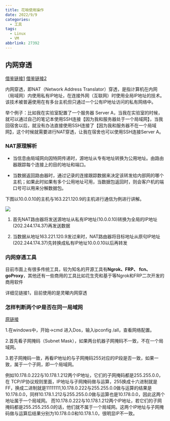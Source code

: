 ```yaml
---
title: 花哨使用操作
date: 2022/9/9
categories:
  - 工具
tags:
  - Linux
  - VM
abbrlink: 27392
---
```


## 内网穿透
[借鉴链接1](https://juejin.cn/post/6844904169497690120)
[借鉴链接2](https://xumingmingming.github.io/2019/06/28/linux/wai-wang-ssh-lian-jie-nei-wang-windows-shang-linux-xu-ni-ji/)

内网穿透，即NAT（Network Address Translator）穿透，是指计算机在内网（局域网）内使用私有IP地址，在连接外网（互联网）时使用全局IP地址的技术。该技术被普遍使用在有多台主机但只通过一个公有IP地址访问的私有网络中。

举个例子：比如我在实验室配置了一个服务器 Server A，当我在实验室的时候，就可以通过自己的笔记本使用SSH连接【因为我和服务器处于一个局域网】，当我回宿舍以后，就没有办法直接使用SSH连接了【因为我和服务器不在一个局域网】，这个时候就需要进行NAT穿透，让我在宿舍也可以使用SSH连接Server A。

### NAT原理解析
- 当信息由局域网向因特网传递时，源地址从专有地址转换为公用地址。由路由器跟踪每个连接上的目的地址和端口。
  
- 当数据返回路由器时，通过记录的连接跟踪数据来决定该转发给内部网的哪个主机；如果此时如果有多个公用地址可用，当数据包返回时，则会客户机的端口号可以用来分解数据包。

下图以10.0.0.10的主机与163.221.120.9的主机进行通信为例进行讲解。

![](https://p1-jj.byteimg.com/tos-cn-i-t2oaga2asx/gold-user-assets/2020/5/26/17251920e32f946d~tplv-t2oaga2asx-zoom-in-crop-mark:3024:0:0:0.awebp)

1. 首先NAT路由器将发送源地址从私有IP地址(10.0.0.10)转换为全局的IP地址 (202.244.174.37)再发送数据

2. 当数据从地址163.221.120.9发过来时，NAT路由器将目标地址从原句IP地址(202.244.174.37)先转换成私有IP地址10.0.0.10以后再转发

### 内网穿透工具
目前市面上有很多传统工具，较为知名的开源工具有**Ngrok、FRP、 fcn、goProxy**，其他还有一些商用的工具比如花生壳和基于等Ngrok和FRP二次开发的商用软件

详细见链接1，目前使用的是灵曜内网穿透


### 怎样判断两个IP是否在同一局域网
[原链接](https://blog.51cto.com/u_11216726/1967245)


1.在windows中，开始->cmd 进入Dos，输入ipconfig /all，查看网络配置。

2.首先看子网掩码（Subnet Mask），如果两台机器子网掩码不一致，不在一个局域网。

3.若子网掩码一致，再看IP地址的与子网掩码255对应的IP段是否一致，如果一致，属于一个子网，即一个局域网。

例如10.178.0.222与10.178.1.212两个IP地址，它们的子网掩码都是255.255.0.0，在 TCP/IP协议规则里面，IP地址与子网掩码做与运算，255换成十六进制就是FF，换成二进制就是11111111,10.178.0.222与255.255.0.0做与运算的结果是10.178.0.0，同样10.178.1.212与255.255.0.0做与运算也是10.178.0.0，因此这两个地址属于一个局域网。
而10.178.0.222与10.178.1.212两个IP地址，若它们的子网掩码都是255.255.255.0的话，他们就不属于一个局域网。这两个IP地址与子网掩码做与运算后结果分别为10.178.0.0和10.178.1.0，很明显IP不一致。

